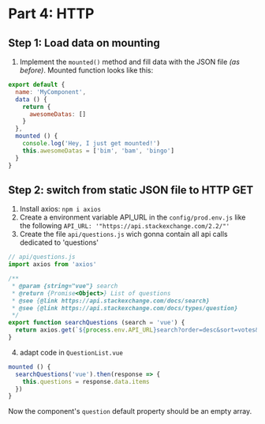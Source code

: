 # Part 4: HTTP

## Step 1: Load data on mounting

1. Implement the `mounted()` method and fill data with the JSON file *(as before)*.
Mounted function looks like this:

```js
export default {
  name: 'MyComponent',
  data () {
    return {
      awesomeDatas: []
    }
  },
  mounted () {
    console.log('Hey, I just get mounted!')
    this.awesomeDatas = ['bim', 'bam', 'bingo']
  }
}
```

## Step 2: switch from static JSON file to HTTP GET

1. Install axios: `npm i axios`
2. Create a environment variable API_URL in the `config/prod.env.js` like the following `API_URL: '"https://api.stackexchange.com/2.2/"'`
3. Create the file `api/questions.js` wich gonna contain all api calls dedicated to 'questions'
  ```js
  // api/questions.js
  import axios from 'axios'

  /**
   * @param {string="vue"} search
   * @return {Promise<Object>} List of questions
   * @see {@link https://api.stackexchange.com/docs/search}
   * @see {@link https://api.stackexchange.com/docs/types/question}
   */
  export function searchQuestions (search = 'vue') {
    return axios.get(`${process.env.API_URL}search?order=desc&sort=votes&intitle=${search}&site=stackoverflow`)
  }
  ```
4. adapt code in `QuestionList.vue`
  ```js
  mounted () {
    searchQuestions('vue').then(response => {
      this.questions = response.data.items
    })
  }
  ```
Now the component's `question` default property should be an empty array.